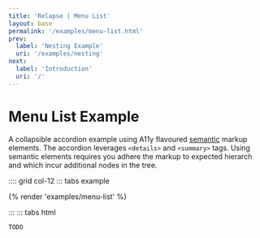 ```yaml
---
title: 'Relapse | Menu List'
layout: base
permalink: '/examples/menu-list.html'
prev:
  label: 'Nesting Example'
  uri: '/examples/nesting'
next:
  label: 'Introduction'
  uri: '/'
---
```


# Menu List Example

A collapsible accordion example using A11y flavoured [semantic](https://en.wikipedia.org/wiki/Semantic_HTML) markup elements. The accordion leverages `<details>` and `<summary>` tags. Using semantic elements requires you adhere the markup to expected hierarch and which incur additional nodes in the tree.

:::: grid col-12
::: tabs example

{% render 'examples/menu-list' %}

:::
::: tabs html

```html
TODO
```
